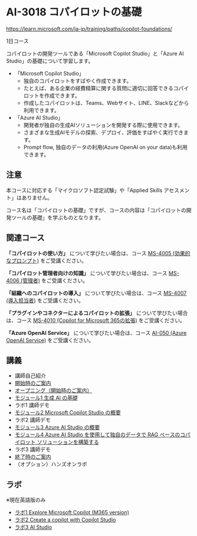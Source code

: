 # AI-3018 コパイロットの基礎

https://learn.microsoft.com/ja-jp/training/paths/copilot-foundations/

1日コース

コパイロットの開発ツールである「Microsoft Copilot Studio」と「Azure AI Studio」の基礎について学習します。

- 「Microsoft Copilot Studio」
  - 独自のコパイロットをすばやく作成できます。
  - たとえば、ある企業の経費精算に関する質問に適切に回答できるコパイロットを作成できます。
  - 作成したコパイロットは、Teams、Webサイト、LINE、Slackなどから利用できます。
- 「Azure AI Studio」
  - 開発者が独自の生成AIソリューションを開発する際に使用できます。
  - さまざまな生成AIモデルの探索、デプロイ、評価をすばやく実行できます。
  - Prompt flow, 独自のデータの利用(Azure OpenAI on your data)も利用できます。

## 注意

本コースに対応する「マイクロソフト認定試験」や「Applied Skills アセスメント」はありません。

コース名は「コパイロットの基礎」ですが、コースの内容は「コパイロットの開発ツールの基礎」を学ぶものとなります。

## 関連コース

**「コパイロットの使い方」** について学びたい場合は、コース [MS-4005 (効果的なプロンプト)](https://learn.microsoft.com/ja-jp/training/courses/ms-4005) をご受講ください。

**「コパイロット管理者向けの知識」** について学びたい場合は、コース [MS-4006 (管理者)](https://learn.microsoft.com/ja-jp/training/courses/ms-4006) をご受講ください。

**「組織へのコパイロットの導入」** について学びたい場合は、コース [MS-4007 (導入担当者)](https://learn.microsoft.com/ja-jp/training/courses/ms-4007) をご受講ください。

**「プラグインやコネクターによるコパイロットの拡張」** について学びたい場合は、コース [MS-4010 (Copilot for Microsoft 365の拡張)](https://learn.microsoft.com/ja-jp/training/paths/build-plugins-connectors-microsoft-copilot-microsoft-365/) をご受講ください。

**「Azure OpenAI Service」** について学びたい場合は、コース [AI-050 (Azure OpenAI Service)](https://learn.microsoft.com/ja-jp/training/paths/develop-ai-solutions-azure-openai/) をご受講ください。


## 講義

- 講師自己紹介
- [開始時のご案内](../opening.md)
- [オープニング（開始時のご案内）](../opening.md)
- [モジュール1 生成 AI の基礎](m01.md)
- ラボ1 講師デモ
- [モジュール2 Microsoft Copilot Studio の概要](m02.md)
- ラボ2 講師デモ
- [モジュール3 Azure AI Studio の概要](m03.md)
- [モジュール4 Azure AI Studio を使用して独自のデータで RAG ベースのコパイロット ソリューションを構築する](m04.md)
- ラボ3 講師デモ
- [終了時のご案内](../closing-cloudslice.md)
- （オプション）ハンズオンラボ

## ラボ

※現在英語版のみ

- [ラボ1 Explore Microsoft Copilot (M365 version)](lab01.md)
- [ラボ2 Create a copilot with Copilot Studio](lab02.md)
- [ラボ3 AI Studio](lab03.md)
